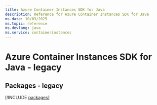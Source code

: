 ```yaml
---
title: Azure Container Instances SDK for Java
description: Reference for Azure Container Instances SDK for Java
ms.date: 10/03/2025
ms.topic: reference
ms.devlang: java
ms.service: containerinstances
---
```

# Azure Container Instances SDK for Java - legacy
## Packages - legacy
[!INCLUDE [packages](container-instances-index.md)]